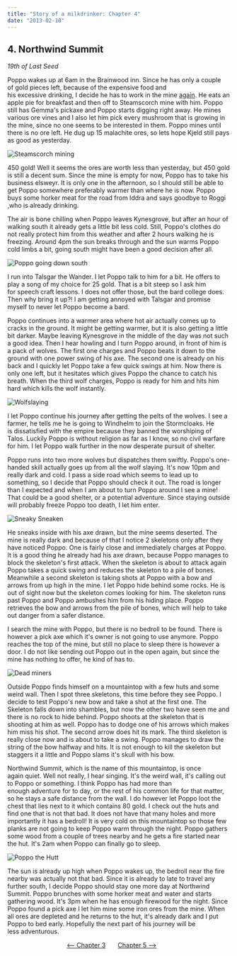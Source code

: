 ```yaml
---
title: "Story of a milkdrinker: Chapter 4"
date: "2013-02-10"
---
```


## 4\. Northwind Summit

_19th of Last Seed_

Poppo wakes up at 6am in the Brainwood inn. Since he has only a couple of gold pieces left, because of the expensive food and his excessive drinking, I decide he has to work in the mine [again](http://www.legenddiaries.com/stories/story-of-a-milkdrinker-part-3/). He eats an apple pie for breakfast and then off to Steamscorch mine with him. Poppo still has Gemma's pickaxe and Poppo starts digging right away. He mines various ore vines and I also let him pick every mushroom that is growing in the mine, since no one seems to be interested in them. Poppo mines until there is no ore left. He dug up 15 malachite ores, so lets hope Kjeld still pays as good as yesterday.

![Steamscorch mining](images/Steamscorch-mining.jpg)

450 gold! Well it seems the ores are worth less than yesterday, but 450 gold is still a decent sum. Since the mine is empty for now, Poppo has to take his business elsweyr. It is only one in the afternoon, so I should still be able to get Poppo somewhere preferably warmer than where he is now. Poppo buys some horker meat for the road from Iddra and says goodbye to Roggi ,who is already drinking.

The air is bone chilling when Poppo leaves Kynesgrove, but after an hour of walking south it already gets a little bit less cold. Still, Poppo's clothes do not really protect him from this weather and after 2 hours walking he is freezing. Around 4pm the sun breaks through and the sun warms Poppo cold limbs a bit, going south might have been a good decision after all.

![Poppo going down south](images/Poppo-going-down-south.jpg)

I run into Talsgar the Wander. I let Poppo talk to him for a bit. He offers to play a song of my choice for 25 gold. That is a bit steep so I ask him for speech craft lessons. I does not offer those, but the bard college does. Then why bring it up?! I am getting annoyed with Talsgar and promise myself to never let Poppo become a bard.

Poppo continues into a warmer area where hot air actually comes up to cracks in the ground. It might be getting warmer, but it is also getting a little bit darker. Maybe leaving Kynesgrove in the middle of the day was not such a good idea. Then I hear howling and I turn Poppo around, in front of him is a pack of wolves. The first one charges and Poppo beats it down to the ground with one power swing of his axe. The second one is already on his back and I quickly let Poppo take a few quick swings at him. Now there is only one left, but it hesitates which gives Poppo the chance to catch his breath. When the third wolf charges, Poppo is ready for him and hits him hard which kills the wolf instantly.

![Wolfslaying](images/Wolfslaying.jpg)

I let Poppo continue his journey after getting the pelts of the wolves. I see a farmer, he tells me he is going to Windhelm to join the Stormcloaks. He is dissatisfied with the empire because they banned the worshiping of Talos. Luckily Poppo is without religion as far as I know, so no civil warfare for him. I let Poppo walk further in the now desperate pursuit of shelter.

Poppo runs into two more wolves but dispatches them swiftly. Poppo's one-handed skill actually goes up from all the wolf slaying. It's now 10pm and really dark and cold. I pass a side road which seems to lead up to something, so I decide that Poppo should check it out. The road is longer than I expected and when I am about to turn Poppo around I see a mine! That could be a good shelter, or a potential adventure. Since staying outside will probably freeze Poppo too death, I let him enter.

![Sneaky Sneaken](images/Sneaky-Sneaken.jpg)

He sneaks inside with his axe drawn, but the mine seems deserted. The mine is really dark and because of that I notice 2 skeletons only after they have noticed Poppo. One is fairly close and immediately charges at Poppo. It is a good thing he already had his axe drawn, because Poppo manages to block the skeleton's first attack. When the skeleton is about to attack again Poppo takes a quick swing and reduces the skeleton to a pile of bones. Meanwhile a second skeleton is taking shots at Poppo with a bow and arrows from up high in the mine. I let Poppo hide behind some rocks. He is out of sight now but the skeleton comes looking for him. The skeleton runs past Poppo and Poppo ambushes him from his hiding place. Poppo retrieves the bow and arrows from the pile of bones, which will help to take out danger from a safer distance.

I search the mine with Poppo, but there is no bedroll to be found. There is however a pick axe which it's owner is not going to use anymore. Poppo reaches the top of the mine, but still no place to sleep there is however a door. I do not like sending out Poppo out in the open again, but since the mine has nothing to offer, he kind of has to.

![Dead miners](images/Dead-miners.jpg)

Outside Poppo finds himself on a mountaintop with a few huts and some weird wall. Then I spot three skeletons, this time before they see Poppo. I decide to test Poppo's new bow and take a shot at the first one. The Skeleton falls down into shambles, but now the other two have seen me and there is no rock to hide behind. Poppo shoots at the skeleton that is shooting at him as well. Poppo has to dodge one of his arrows which makes him miss his shot. The second arrow does hit its mark. The third skeleton is really close now and is about to take a swing. Poppo manages to draw the string of the bow halfway and hits. It is not enough to kill the skeleton but staggers it a little and Poppo slams it's skull with his bow.

Northwind Summit, which is the name of this mountaintop, is once again quiet. Well not really, I hear singing. It's the weird wall, it's calling out to Poppo or something. I think Poppo has had more than enough adventure for to day, or the rest of his common life for that matter, so he stays a safe distance from the wall. I do however let Poppo loot the chest that lies next to it which contains 80 gold. I check out the huts and find one that is not that bad. It does not have that many holes and more importantly it has a bedroll! It is very cold on this mountaintop so those few planks are not going to keep Poppo warm through the night. Poppo gathers some wood from a couple of trees nearby and he gets a fire started near the hut. It's 2am when Poppo can finally go to sleep.

![Poppo the Hutt](images/Poppo-the-Hutt.jpg)

The sun is already up high when Poppo wakes up, the bedroll near the fire nearby was actually not that bad. Since it is already to late to travel any further south, I decide Poppo should stay one more day at Northwind Summit. Poppo brunches with some horker meat and water and starts gathering wood. It's 3pm when he has enough firewood for the night. Since Poppo found a pick axe I let him mine some iron ores from the mine. When all ores are depleted and he returns to the hut, it's already dark and I put Poppo to bed early. Hopefully the next part of his journey will be less adventurous.

                                  [<-- Chapter 3](http://www.legenddiaries.com/stories/story-of-a-milkdrinker-chapter-4/)       [Chapter 5 -->](http://www.legenddiaries.com/stories/story-of-a-milkdrinker-chapter-5/)
